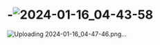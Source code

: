 # -![2024-01-16_04-43-58](https://github.com/ilzunka007/-/assets/156731944/98c47fd2-5a4c-4ecc-a5f2-cd256727b8a3)
![Uploading 2024-01-16_04-47-46.png…]()
